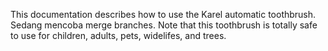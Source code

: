 This documentation describes how to use the Karel automatic
toothbrush. Sedang mencoba merge branches.
Note that this toothbrush is totally safe to use for children,
adults, pets, widelifes, and trees.